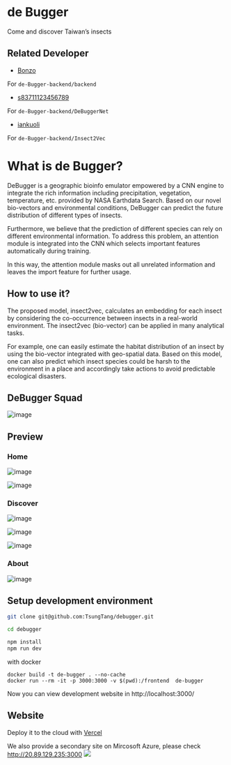 # de Bugger

Come and discover Taiwan’s insects


## Related Developer

- [Bonzo](https://github.com/bonzoyang)

For `de-Bugger-backend/backend`

- [s83711123456789](https://github.com/s83711123456789)

For `de-Bugger-backend/DeBuggerNet`

- [iankuoli](https://github.com/iankuoli)

For `de-Bugger-backend/Insect2Vec`

# What is de Bugger?

DeBugger is a geographic bioinfo emulator empowered by a CNN engine to integrate the rich information including precipitation, vegetation, temperature, etc. provided by NASA Earthdata Search. Based on our novel bio-vectors and environmental conditions, DeBugger can predict the future distribution of different types of insects.

Furthermore, we believe that the prediction of different species can rely on different environmental information. To address this problem, an attention module is integrated into the CNN which selects important features automatically during training.

In this way, the attention module masks out all unrelated information and leaves the import feature for further usage.

## How to use it?

The proposed model, insect2vec, calculates an embedding for each insect by considering the co-occurrence between insects in a real-world environment. The insect2vec (bio-vector) can be applied in many analytical tasks.

For example, one can easily estimate the habitat distribution of an insect by using the bio-vector integrated with geo-spatial data. Based on this model, one can also predict which insect species could be harsh to the environment in a place and accordingly take actions to avoid predictable ecological disasters.

## DeBugger Squad

![image](https://user-images.githubusercontent.com/20000669/135740648-c41ec050-90eb-4877-bf4a-72dc4f8bad7a.png)

## Preview

### Home

![image](https://user-images.githubusercontent.com/20000669/135740660-1e16d6b7-d90d-445b-b47e-cfae4644902c.png)

![image](https://user-images.githubusercontent.com/20000669/135740668-67b958f0-f5d4-4152-b449-67322718fe19.png)

### Discover

![image](https://user-images.githubusercontent.com/20000669/135740678-af72d28b-e834-4bd4-ad43-e9e52666f181.png)

![image](https://user-images.githubusercontent.com/20000669/135740691-4e957bf0-b7d8-47cb-a06b-05e3b6331f15.png)

![image](https://user-images.githubusercontent.com/20000669/135740704-a86c0247-fa2f-47ec-82a8-65196bcbf0b8.png)


### About 

![image](https://user-images.githubusercontent.com/20000669/135740710-d4949b1e-0186-4313-83ad-6a9b8ef423e9.png)


## Setup development environment

```bash
git clone git@github.com:TsungTang/debugger.git

cd debugger

npm install
npm run dev
```

with docker

```
docker build -t de-bugger . --no-cache
docker run --rm -it -p 3000:3000 -v $(pwd):/frontend  de-bugger
```

Now you can view development website in http://localhost:3000/

## Website

Deploy it to the cloud with [Vercel](https://debugger.vercel.app/)

We also provide a secondary site on Mircosoft Azure, please check  http://20.89.129.235:3000
![](https://i.imgur.com/atIFsBk.png)
